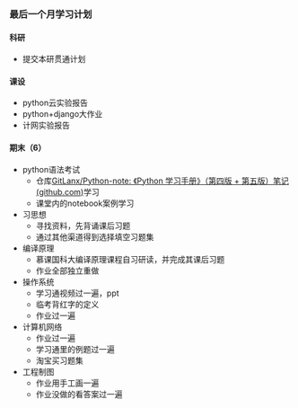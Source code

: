 ### 最后一个月学习计划

#### 科研

- 提交本研贯通计划

#### 课设

- python云实验报告
- python+django大作业
- 计网实验报告

#### 期末（6）

- python语法考试
  - 仓库[GitLanx/Python-note: 《Python 学习手册》（第四版 + 第五版）笔记 (github.com)](https://github.com/GitLanx/Python-note)学习
  - 课堂内的notebook案例学习
- 习思想
  - 寻找资料，先背诵课后习题
  - 通过其他渠道得到选择填空习题集
- 编译原理
  - 慕课国科大编译原理课程自习研读，并完成其课后习题
  - 作业全部独立重做
- 操作系统
  - 学习通视频过一遍，ppt
  - 临考背红字的定义
  - 作业过一遍
- 计算机网络
  - 作业过一遍
  - 学习通里的例题过一遍
  - 淘宝买习题集
- 工程制图
  - 作业用手工画一遍
  - 作业没做的看答案过一遍